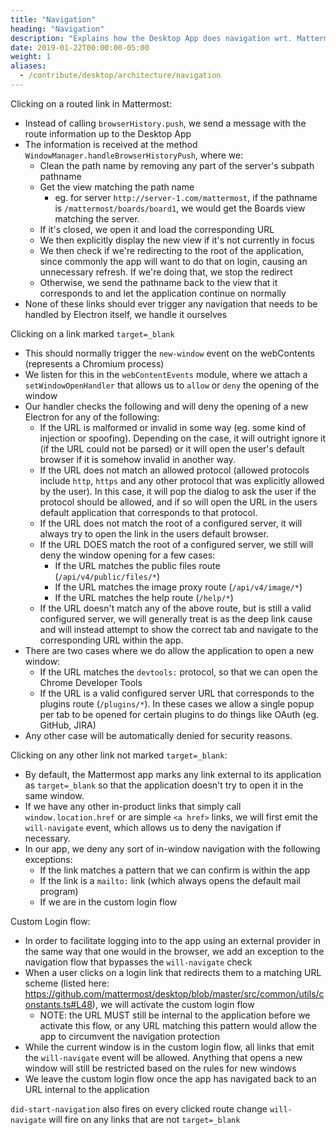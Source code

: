 ```yaml
---
title: "Navigation"
heading: "Navigation"
description: "Explains how the Desktop App does navigation wrt. Mattermost"
date: 2019-01-22T00:00:00-05:00
weight: 1
aliases:
  - /contribute/desktop/architecture/navigation
---
```


Clicking on a routed link in Mattermost:
- Instead of calling `browserHistory.push`, we send a message with the route information up to the Desktop App
- The information is received at the method `WindowManager.handleBrowserHistoryPush`, where we:
	- Clean the path name by removing any part of the server's subpath pathname
	- Get the view matching the path name
		- eg. for server `http://server-1.com/mattermost`, if the pathname is `/mattermost/boards/board1`, we would get the Boards view matching the server.
	- If it's closed, we open it and load the corresponding URL
	- We then explicitly display the new view if it's not currently in focus
	- We then check if we're redirecting to the root of the application, since commonly the app will want to do that on login, causing an unnecessary refresh. If we're doing that, we stop the redirect
	- Otherwise, we send the pathname back to the view that it corresponds to and let the application continue on normally
- None of these links should ever trigger any navigation that needs to be handled by Electron itself, we handle it ourselves

Clicking on a link marked `target=_blank`
- This should normally trigger the `new-window` event on the webContents (represents a Chromium process)
- We listen for this in the `webContentEvents` module, where we attach a `setWindowOpenHandler` that allows us to `allow` or `deny` the opening of the window
- Our handler checks the following and will deny the opening of a new Electron for any of the following:
    - If the URL is malformed or invalid in some way (eg. some kind of injection or spoofing). Depending on the case, it will outright ignore it (if the URL could not be parsed) or it will open the user's default browser if it is somehow invalid in another way.
    - If the URL does not match an allowed protocol (allowed protocols include `http`, `https` and any other protocol that was explicitly allowed by the user). In this case, it will pop the dialog to ask the user if the protocol should be allowed, and if so will open the URL in the users default application that corresponds to that protocol.
    - If the URL does not match the root of a configured server, it will always try to open the link in the users default browser.
    - If the URL DOES match the root of a configured server, we still will deny the window opening for a few cases:
        - If the URL matches the public files route (`/api/v4/public/files/*`)
        - If the URL matches the image proxy route (`/api/v4/image/*`)
        - If the URL matches the help route (`/help/*`)
    - If the URL doesn't match any of the above route, but is still a valid configured server, we will generally treat is as the deep link cause and will instead attempt to show the correct tab and navigate to the corresponding URL within the app.
- There are two cases where we do allow the application to open a new window:
    - If the URL matches the `devtools:` protocol, so that we can open the Chrome Developer Tools
    - If the URL is a valid configured server URL that corresponds to the plugins route (`/plugins/*`). In these cases we allow a single popup per tab to be opened for certain plugins to do things like OAuth (eg. GitHub, JIRA)
- Any other case will be automatically denied for security reasons.

Clicking on any other link not marked `target=_blank`:
- By default, the Mattermost app marks any link external to its application as `target=_blank` so that the application doesn't try to open it in the same window.
- If we have any other in-product links that simply call `window.location.href` or are simple `<a href>` links, we will first emit the `will-navigate` event, which allows us to deny the navigation if necessary.
- In our app, we deny any sort of in-window navigation with the following exceptions:
    - If the link matches a pattern that we can confirm is within the app
    - If the link is a `mailto:` link (which always opens the default mail program)
    - If we are in the custom login flow

Custom Login flow:
- In order to facilitate logging into to the app using an external provider in the same way that one would in the browser, we add an exception to the navigation flow that bypasses the `will-navigate` check
- When a user clicks on a login link that redirects them to a matching URL scheme (listed here: https://github.com/mattermost/desktop/blob/master/src/common/utils/constants.ts#L48), we will activate the custom login flow
    - NOTE: the URL MUST still be internal to the application before we activate this flow, or any URL matching this pattern would allow the app to circumvent the navigation protection
- While the current window is in the custom login flow, all links that emit the `will-navigate` event will be allowed. Anything that opens a new window will still be restricted based on the rules for new windows
- We leave the custom login flow once the app has navigated back to an URL internal to the application

`did-start-navigation` also fires on every clicked route change
`will-navigate` will fire on any links that are not `target=_blank`